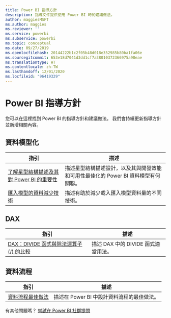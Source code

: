 ```yaml
---
title: Power BI 指導方針
description: 指導文件提供使用 Power BI 時的建議做法。
author: maggiesMSFT
ms.author: maggies
ms.reviewer: ''
ms.service: powerbi
ms.subservice: powerbi
ms.topic: conceptual
ms.date: 09/27/2019
ms.openlocfilehash: 20144222b1c2f05b48d018e352985b80ba1fa06e
ms.sourcegitcommit: 653e18d7041d3dd1cf7a38010372366975a98eae
ms.translationtype: HT
ms.contentlocale: zh-TW
ms.lasthandoff: 12/01/2020
ms.locfileid: "96419329"
---
```

# <a name="guidance-for-power-bi"></a>Power BI 指導方針

您可以在這裡找到 Power BI 的指導方針和建議做法。 我們會持續更新指導方針並新增相關內容。

## <a name="data-modeling"></a>資料模型化

| 指引 | 描述 |
| --- | --- |
| [了解星型結構描述及其對 Power BI 的重要性](star-schema.md) | 描述星型結構描述設計，以及其與開發效能和可用性最佳化的 Power BI 資料模型有何關聯。 |
| [匯入模型的資料減少技術](import-modeling-data-reduction.md) | 描述有助於減少載入匯入模型資料量的不同技術。 |

## <a name="dax"></a>DAX

| 指引 | 描述 |
| --- | --- |
| [DAX：DIVIDE 函式與除法運算子 (/) 的比較](dax-divide-function-operator.md) | 描述 DAX 中的 DIVIDE 函式適當用法。 |

## <a name="dataflows"></a>資料流程

| 指引 | 描述 |
| --- | --- |
| [資料流程最佳做法](../transform-model/dataflows/dataflows-introduction-self-service.md) | 描述在 Power BI 中設計資料流程的最佳做法。 |

有其他問題嗎？ [嘗試在 Power BI 社群提問](https://community.powerbi.com/)